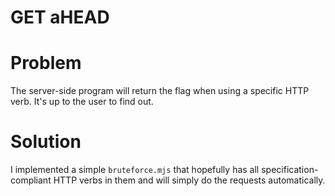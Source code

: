 
# GET aHEAD


# Problem

The server-side program will return the flag when using
a specific HTTP verb. It's up to the user to find out.


# Solution

I implemented a simple `bruteforce.mjs` that hopefully
has all specification-compliant HTTP verbs in them and
will simply do the requests automatically.

